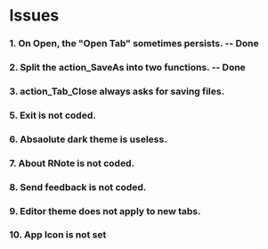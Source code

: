 # Issues

### 1. On Open, the "Open Tab" sometimes persists. -- Done
### 2. Split the action_SaveAs into two functions. -- Done
### 3. action_Tab_Close always asks for saving files. 
### 5. Exit is not coded.
### 6. Absaolute dark theme is useless.
### 7. About RNote is not coded.
### 8. Send feedback is not coded.
### 9. Editor theme does not apply to new tabs.
### 10. App Icon is not set
